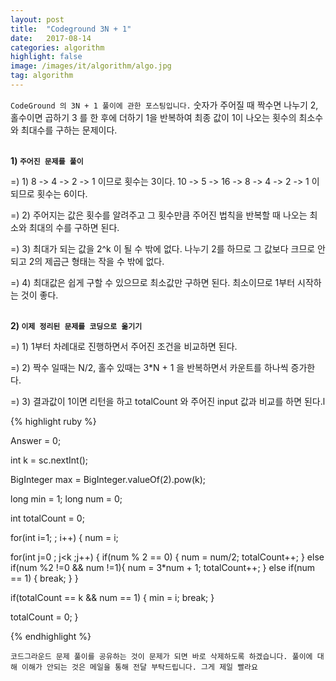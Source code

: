 ```yaml
---
layout: post
title:  "Codeground 3N + 1"
date:   2017-08-14
categories: algorithm
highlight: false
image: /images/it/algorithm/algo.jpg
tag: algorithm
---
```


`CodeGround 의 3N + 1 풀이에 관한 포스팅입니다.` 숫자가 주어질 때 짝수면 나누기 2, 홀수이면 곱하기 3 를 한 후에 더하기 1을 반복하여 최종 값이 1이 나오는 횟수의 최소수와 최대수를 구하는 문제이다.

<br><b>1) `주어진 문제를 풀이`</b><br>
<p>=) 1) 8 -> 4 -> 2 -> 1 이므로 횟수는 3이다. 10 -> 5 -> 16 -> 8 -> 4 -> 2 -> 1 이 되므로 횟수는 6이다.</p>
<p>=) 2) 주어지는 값은 횟수를 알려주고 그 횟수만큼 주어진 법칙을 반복할 때 나오는 최소와 최대의 수를 구하면 된다.</p>
<p>=) 3) 최대가 되는 값을 2^k 이 될 수 밖에 없다. 나누기 2를 하므로 그 값보다 크므로 안 되고 2의 제곱근 형태는 작을 수 밖에 없다.</p>
<p>=) 4) 최대값은 쉽게 구할 수 있으므로 최소값만 구하면 된다. 최소이므로 1부터 시작하는 것이 좋다.</p>

<br><b>2) `이제 정리된 문제를 코딩으로 옮기기`</b><br>
<p>=) 1) 1부터 차례대로 진행하면서 주어진 조건을 비교하면 된다.</p>
<p>=) 2) 짝수 일때는 N/2, 홀수 있때는 3*N + 1 을 반복하면서 카운트를 하나씩 증가한다.</p>
<p>=) 3) 결과값이 1이면 리턴을 하고 totalCount 와 주어진 input 값과 비교를 하면 된다.l</p>


{% highlight ruby %}

Answer = 0;

int k = sc.nextInt();

BigInteger max = BigInteger.valueOf(2).pow(k);

long min = 1;
long num = 0;

int totalCount = 0;

for(int i=1; ; i++) {
  num = i;

  for(int j=0 ; j<k ;j++) {
    if(num % 2 == 0) {
      num = num/2;
      totalCount++;
    } else if(num %2 !=0 && num !=1){
      num = 3*num + 1;
      totalCount++;
    } else if(num == 1) {
      break;
    }
  }

  if(totalCount == k && num == 1) {
    min = i;
    break;
  }

  totalCount = 0;
}

{% endhighlight %}

`코드그라운드 문제 풀이를 공유하는 것이 문제가 되면 바로 삭제하도록 하겠습니다. 풀이에 대해 이해가 안되는 것은 메일을 통해 전달 부탁드립니다. 그게 제일 빨라요`
